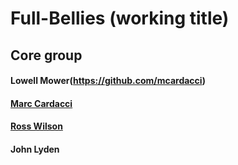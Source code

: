 # Full-Bellies (working title)

## Core group
#### Lowell Mower(https://github.com/mcardacci)
#### [Marc Cardacci](https://github.com/mcardacci)
#### [Ross Wilson](https://github.com/grapefruitricky)
#### John Lyden

